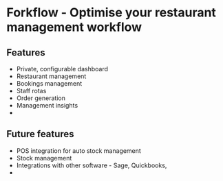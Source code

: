 # Forkflow - Optimise your restaurant management workflow

## Features

* Private, configurable dashboard
* Restaurant management
* Bookings management
* Staff rotas
* Order generation
* Management insights
* 

## Future features

* POS integration for auto stock management
* Stock management
* Integrations with other software - Sage, Quickbooks, 
* 

